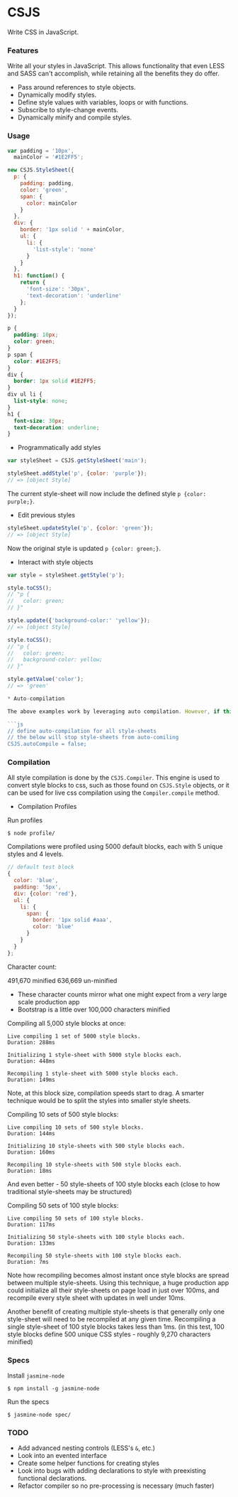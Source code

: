 # CSJS

Write CSS in JavaScript.

### Features

Write all your styles in JavaScript. This allows functionality that even LESS and SASS can't accomplish, while retaining all the benefits they do offer.

* Pass around references to style objects.
* Dynamically modify styles.
* Define style values with variables, loops or with functions.
* Subscribe to style-change events.
* Dynamically minify and compile styles.

### Usage

```js
var padding = '10px',
  mainColor = '#1E2FF5';

new CSJS.StyleSheet({
  p: {
    padding: padding,
    color: 'green',
    span: {
      color: mainColor
    }
  },
  div: {
    border: '1px solid ' + mainColor,
    ul: {
      li: {
        'list-style': 'none'
      }
    }
  },
  h1: function() {
    return {
      'font-size': '30px',
      'text-decoration': 'underline'
    };
  }
});
```

```css
p {
  padding: 10px;
  color: green;
}
p span {
  color: #1E2FF5;
}
div {
  border: 1px solid #1E2FF5;
}
div ul li {
  list-style: none;
}
h1 {
  font-size: 30px;
  text-decoration: underline;
}
```

* Programmatically add styles

```js
var styleSheet = CSJS.getStyleSheet('main');

styleSheet.addStyle('p', {color: 'purple'});
// => [object Style]
```

The current style-sheet will now include the defined style `p {color: purple;}`.

* Edit previous styles

```js
styleSheet.updateStyle('p', {color: 'green'});
// => [object Style]
```

Now the original style is updated `p {color: green;}`.

* Interact with style objects

```js
var style = styleSheet.getStyle('p');

style.toCSS();
// "p {
//   color: green;
// }"

style.update({'background-color:' 'yellow'});
// => [object Style]

style.toCSS();
// "p {
//   color: green;
//   background-color: yellow;
// }"

style.getValue('color');
// => 'green'

* Auto-compilation

The above examples work by leveraging auto compilation. However, if this is undesirable, it can be toggled off by setting the global `autoCompile` variable:

```js
// define auto-compilation for all style-sheets
// the below will stop style-sheets from auto-comiling
CSJS.autoCompile = false;
```

### Compilation

All style compilation is done by the `CSJS.Compiler`. This engine is used to convert style blocks to css, such as those found on `CSJS.Style` objects, or it can be used for live css compilation using the `Compiler.compile` method.

* Compilation Profiles

Run profiles

```
$ node profile/
```

Compilations were profiled using 5000 default blocks, each with 5 unique styles and 4 levels.

```js
// default test block
{
  color: 'blue',
  padding: '5px',
  div: {color: 'red'},
  ul: {
    li: {
      span: {
        border: '1px solid #aaa',
        color: 'blue'
      }
    }
  }
};
```

Character count:

491,670 minified
636,669 un-minified

* These character counts mirror what one might expect from a *very* large scale production app
* Bootstrap is a little over 100,000 characters minified


Compiling all 5,000 style blocks at once:
```
Live compiling 1 set of 5000 style blocks.
Duration: 288ms

Initializing 1 style-sheet with 5000 style blocks each.
Duration: 448ms

Recompiling 1 style-sheet with 5000 style blocks each.
Duration: 149ms
```

Note, at this block size, compilation speeds start to drag. A smarter technique would be to split the styles into smaller style sheets.

Compiling 10 sets of 500 style blocks:
```
Live compiling 10 sets of 500 style blocks.
Duration: 144ms

Initializing 10 style-sheets with 500 style blocks each.
Duration: 160ms

Recompiling 10 style-sheets with 500 style blocks each.
Duration: 18ms
```

And even better - 50 style-sheets of 100 style blocks each (close to how traditional style-sheets may be structured)

Compiling 50 sets of 100 style blocks:
```
Live compiling 50 sets of 100 style blocks.
Duration: 117ms

Initializing 50 style-sheets with 100 style blocks each.
Duration: 133ms

Recompiling 50 style-sheets with 100 style blocks each.
Duration: 7ms
```

Note how recompiling becomes almost instant once style blocks are spread between multiple style-sheets. Using this technique, a huge production app could initialize all their style-sheets on page load in just over 100ms, and recompile every style sheet with updates in well under 10ms.

Another benefit of creating multiple style-sheets is that generally only one style-sheet will need to be recompiled at any given time. Recompiling a single style-sheet of 100 style blocks takes less than 1ms. (in this test, 100 style blocks define 500 unique CSS styles - roughly 9,270 characters minified)

### Specs

Install `jasmine-node`

```
$ npm install -g jasmine-node
```

Run the specs

```
$ jasmine-node spec/
```

### TODO

* Add advanced nesting controls (LESS's `&`, etc.)
* Look into an evented interface
* Create some helper functions for creating styles
* Look into bugs with adding declarations to style with preexisting functional declarations.
* Refactor compiler so no pre-processing is necessary (much faster)
